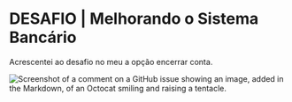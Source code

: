 
# DESAFIO | Melhorando o Sistema Bancário

Acrescentei ao desafio no meu a opção encerrar conta.

![Screenshot of a comment on a GitHub issue showing an image, added in the Markdown, of an Octocat smiling and raising a tentacle.](https://myoctocat.com/assets/images/base-octocat.svg)

